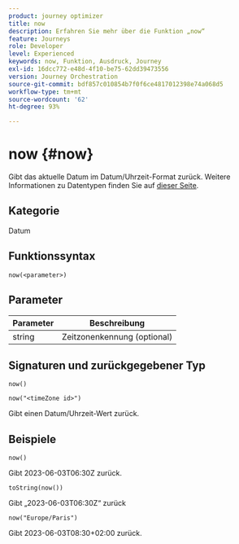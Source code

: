 ```yaml
---
product: journey optimizer
title: now
description: Erfahren Sie mehr über die Funktion „now“
feature: Journeys
role: Developer
level: Experienced
keywords: now, Funktion, Ausdruck, Journey
exl-id: 16dcc772-e48d-4f10-be75-62dd39473556
version: Journey Orchestration
source-git-commit: bdf857c010854b7f0f6ce4817012398e74a068d5
workflow-type: tm+mt
source-wordcount: '62'
ht-degree: 93%

---
```


# now {#now}

Gibt das aktuelle Datum im Datum/Uhrzeit-Format zurück. Weitere Informationen zu Datentypen finden Sie auf [dieser Seite](../expression/data-types.md).

## Kategorie

Datum

## Funktionssyntax

`now(<parameter>)`

## Parameter

| Parameter | Beschreibung |
|--- |--- |
| string | Zeitzonenkennung (optional) |

## Signaturen und zurückgegebener Typ

`now()`

`now("<timeZone id>")`

Gibt einen Datum/Uhrzeit-Wert zurück.

## Beispiele

`now()`

Gibt 2023-06-03T06:30Z zurück.

`toString(now())`

Gibt „2023-06-03T06:30Z“ zurück

`now("Europe/Paris")`

Gibt 2023-06-03T08:30+02:00 zurück.

